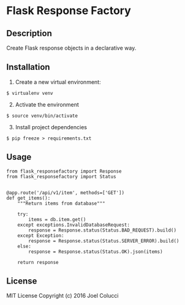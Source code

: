 # Flask Response Factory

## Description
Create Flask response objects in a declarative way.

## Installation
1. Create a new virtual environment:
```
$ virtualenv venv
```

2. Activate the environment
```
$ source venv/bin/activate
```
3. Install project dependencies
```
$ pip freeze > requirements.txt
```

## Usage
```
from flask_responsefactory import Response
from flask_responsefactory import Status


@app.route('/api/v1/item', methods=['GET'])
def get_items():
    """Return items from database"""

    try:
        items = db.item.get()
    except exceptions.InvalidDatabaseRequest:
        response = Response.status(Status.BAD_REQUEST).build()
    except Exception:
        response = Response.status(Status.SERVER_ERROR).build()
    else:
        response = Response.status(Status.OK).json(items)

    return response
```

## License
MIT License Copyright (c) 2016 Joel Colucci
